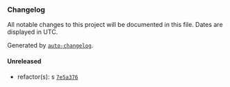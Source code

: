### Changelog

All notable changes to this project will be documented in this file. Dates are displayed in UTC.

Generated by [`auto-changelog`](https://github.com/CookPete/auto-changelog).

#### Unreleased

- refactor(s): s [`7e5a376`](https://github.com/JsantanaRoman/actions-test/commit/7e5a3767bd04a3af98162f4c3ec102943e5e568c)

